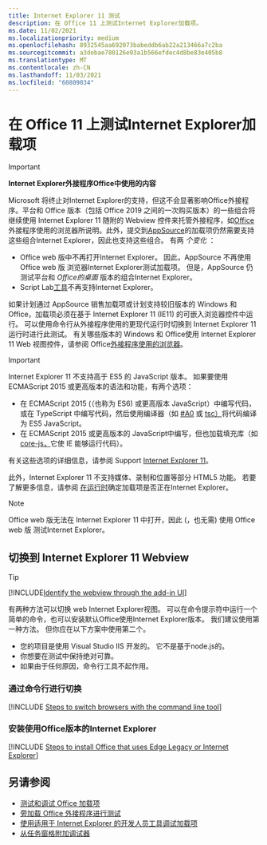 ```yaml
---
title: Internet Explorer 11 测试
description: 在 Office 11 上测试Internet Explorer加载项。
ms.date: 11/02/2021
ms.localizationpriority: medium
ms.openlocfilehash: 8932545aa692073babeddb6ab22a213466a7c2ba
ms.sourcegitcommit: a3debae780126e03a1b566efdec4d8be83e405b8
ms.translationtype: MT
ms.contentlocale: zh-CN
ms.lasthandoff: 11/03/2021
ms.locfileid: "60809034"
---
```

# <a name="test-your-office-add-in-on-internet-explorer-11"></a>在 Office 11 上测试Internet Explorer加载项

> [!IMPORTANT]
> **Internet Explorer外接程序Office中使用的内容**
>
> Microsoft 将终止对Internet Explorer的支持，但这不会显著影响Office外接程序。平台和 Office 版本（包括 Office 2019 之间的一次购买版本）的一些组合将继续使用 Internet Explorer 11 随附的 Webview 控件来托管外接程序，如[Office](../concepts/browsers-used-by-office-web-add-ins.md)外接程序使用的浏览器所说明。此外，提交到[AppSource](/office/dev/store/submit-to-appsource-via-partner-center)的加载项仍然需要支持这些组合Internet Explorer，因此也支持这些组合。 有两 *个变化* ：
>
> - Office web 版中不再打开Internet Explorer。 因此，AppSource 不再使用 Office web 版 浏览器Internet Explorer测试加载项。 但是，AppSource 仍测试平台和 *Office的桌面* 版本的组合Internet Explorer。
> - Script Lab[工具](../overview/explore-with-script-lab.md)不再支持Internet Explorer。

如果计划通过 AppSource 销售加载项或计划支持较旧版本的 Windows 和 Office，加载项必须在基于 Internet Explorer 11 (IE11) 的可嵌入浏览器控件中运行。 可以使用命令行从外接程序使用的更现代运行时切换到 Internet Explorer 11 运行时进行此测试。 有关哪些版本的 Windows 和 Office使用 Internet Explorer 11 Web 视图控件，请参阅 Office[外接程序使用的浏览器](../concepts/browsers-used-by-office-web-add-ins.md)。

> [!IMPORTANT]
> Internet Explorer 11 不支持高于 ES5 的 JavaScript 版本。 如果要使用 ECMAScript 2015 或更高版本的语法和功能，有两个选项：
>
> - 在 ECMAScript 2015 (（也称为 ES6) 或更高版本 JavaScript）中编写代码，或在 TypeScript 中编写代码，然后使用编译器（如 [#A0](https://babeljs.io/) 或 [tsc）](https://www.typescriptlang.org/index.html)将代码编译为 ES5 JavaScript。
> - 在 ECMAScript 2015 或更高版本的 JavaScript[](https://en.wikipedia.org/wiki/Polyfill_(programming))中编写，但也加载填充库（如[core-js，](https://github.com/zloirock/core-js)它使 IE 能够运行代码）。
>
> 有关这些选项的详细信息，请参阅 Support [Internet Explorer 11](../develop/support-ie-11.md)。
>
> 此外，Internet Explorer 11 不支持媒体、录制和位置等部分 HTML5 功能。 若要了解更多信息，请参阅 [在运行时](../develop/support-ie-11.md#determine-at-runtime-if-the-add-in-is-running-in-internet-explorer)确定加载项是否正在Internet Explorer。

> [!NOTE]
> Office web 版无法在 Internet Explorer 11 中打开，因此 (，也无需) 使用 Office web 版 测试Internet Explorer。

## <a name="switch-to-the-internet-explorer-11-webview"></a>切换到 Internet Explorer 11 Webview

> [!TIP]
> [!INCLUDE[Identify the webview through the add-in UI](../includes/identify-webview-in-ui.md)]

有两种方法可以切换 web Internet Explorer视图。 可以在命令提示符中运行一个简单的命令，也可以安装默认Office使用Internet Explorer版本。 我们建议使用第一种方法。 但你应在以下方案中使用第二个。

- 您的项目是使用 Visual Studio IIS 开发的。 它不是基于node.js的。
- 你想要在测试中保持绝对可靠。
- 如果由于任何原因，命令行工具不起作用。

### <a name="switch-via-the-command-line"></a>通过命令行进行切换

[!INCLUDE [Steps to switch browsers with the command line tool](../includes/use-legacy-edge-or-ie.md)]

### <a name="install-a-version-of-office-that-uses-internet-explorer"></a>安装使用Office版本的Internet Explorer

[!INCLUDE [Steps to install Office that uses Edge Legacy or Internet Explorer](../includes/install-office-that-uses-legacy-edge-or-ie.md)]

## <a name="see-also"></a>另请参阅

* [测试和调试 Office 加载项](test-debug-office-add-ins.md)
* [旁加载 Office 外接程序进行测试](create-a-network-shared-folder-catalog-for-task-pane-and-content-add-ins.md)
* [使用适用于 Internet Explorer 的开发人员工具调试加载项](debug-add-ins-using-f12-tools-ie.md)
* [从任务窗格附加调试器](attach-debugger-from-task-pane.md)
